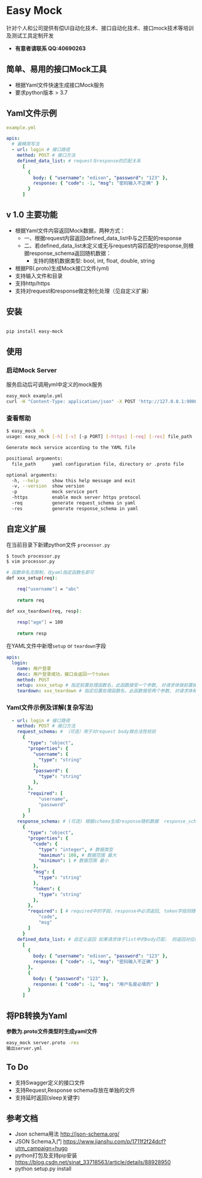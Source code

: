 # Easy Mock

针对个人和公司提供有偿UI自动化技术、接口自动化技术、接口mock技术等培训及测试工具定制开发
* **有意者请联系 QQ:40690263**

## 简单、易用的接口Mock工具

- 根据Yaml文件快速生成接口Mock服务
- 要求python版本 > 3.7

## Yaml文件示例
```yaml
example.yml

apis:
  # 最精简写法
  - url: login # 接口路径
    method: POST # 接口方法
    defined_data_list: # request与response的匹配关系
      [
        {
          body: { "username": "edison", "password": "123" },
          response: { "code": -1, "msg": "密码输入不正确" }
        }
      ]
```

## v 1.0 主要功能
- 根据Yaml文件内容返回Mock数据，两种方式： 
  - 一、根据request内容返回defined_data_list中与之匹配的response
  - 二、若defined_data_list未定义或无与request内容匹配的response,则根据response_schema返回随机数据：
    - 支持的随机数据类型: bool, int, float, double, string
- 根据PB(.proto)生成Mock接口文件(yml)
- 支持输入文件和目录
- 支持http/https
- 支持对request和response做定制化处理（见自定义扩展）


## 安装

```sh

pip install easy-mock

```

## 使用


### 启动Mock Server
服务启动后可调用yml中定义的mock服务
```sh
easy_mock example.yml
curl -H "Content-Type: application/json" -X POST 'http://127.0.0.1:9000/login' -d '{"username":"edison", "password": "123"}' | python -m json.tool
```

### 查看帮助

```sh
$ easy_mock -h
usage: easy_mock [-h] [-v] [-p PORT] [-https] [-req] [-res] file_path

Generate mock service according to the YAML file

positional arguments:
  file_path      yaml configuration file, directory or .proto file

optional arguments:
  -h, --help     show this help message and exit
  -v, --version  show version
  -p             mock service port
  -https         enable mock server https protocol
  -req           generate request_schema in yaml
  -res           generate response_schema in yaml

```

## 自定义扩展

在当前目录下新建python文件 `processor.py`

```sh
$ touch processor.py
$ vim processor.py

# 函数命名无限制，在yaml指定函数名即可 
def xxx_setup(req): 

    req["username"] = "abc"
   
    return req

def xxx_teardown(req, resp):
 
    resp["age"] = 100
    
    return resp
```

在YAML文件中新增`setup` or `teardown`字段

```yaml
apis:
  login:
    name: 用户登录
    desc: 用户登录成功，接口会返回一个token
    method: POST
    setup: xxxx_setup # 指定前置处理函数名，此函数接受一个参数, 对请求体做前置操作
    teardown: xxx_teardown # 指定后置处理函数名，此函数接受两个参数, 对请求体和响应体做后置操作
```

### Yaml文件示例及详解(复杂写法)
```yaml
  - url: login # 接口路径
    method: POST # 接口方法
    request_schema: # （可选）用于对request body做合法性校验
      {
        "type": "object",
        "properties": {
          "username": {
            "type": "string"
          },
          "password": {
            "type": "string"
          },
        },
        "required": [
            "username",
            "password"
        ]
      }
    response_schema: # (可选) 根据schema生成response随机数据  response_schema 和 defined_data_list 二者不可全为空
      {
        "type": "object",
        "properties": {
          "code": {
            "type": "integer", # 数据类型
            "maximun": 100, # 数据范围 最大
            "minimun": 1 # 数据范围 最小
          },
          "msg": {
            "type": "string"
          },
          "token": {
            "type": "string"
          },
        },
        "required": [ # required中的字段，response中必须返回, token字段则随机返回
            "code",
            "msg"
        ]
      }
    defined_data_list: # 自定义返回 如果请求体于list中的body匹配， 则返回对应的response  response_schema 和 defined_data_list必须有一个匹配
      [
        {
          body: { "username": "edison", "password": "123" },
          response: { "code": -1, "msg": "密码输入不正确" }
        },
        {
          body: { "password": "123" },
          response: { "code": -1, "msg": "用户名是必填的" }
        }
      ]
```


## 将PB转换为Yaml

**参数为.proto文件类型时生成yaml文件**
```sh
easy_mock server.proto -res
输出server.yml
```

## To Do

- 支持Swagger定义的接口文件
- 支持Request,Response schema存放在单独的文件
- 支持延时返回(sleep关键字)


## 参考文档

- Json schema用法 http://json-schema.org/
- JSON Schema入门 https://www.jianshu.com/p/1711f2f24dcf?utm_campaign=hugo
- python打包及支持pip安装 https://blog.csdn.net/sinat_33718563/article/details/88928950
- python setup.py install

